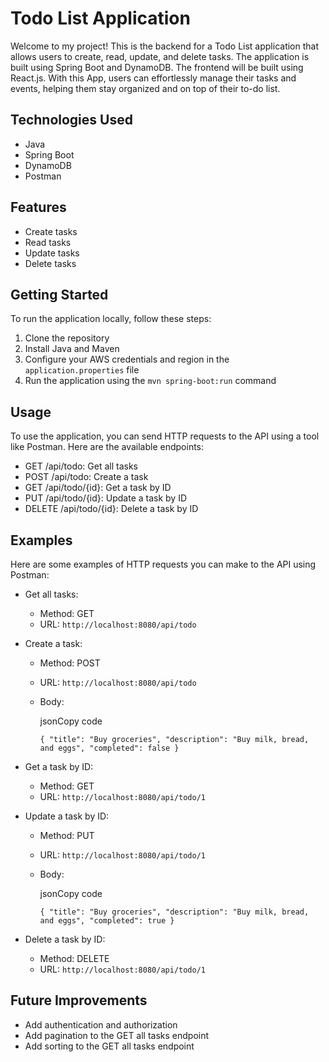 Todo List Application
=====================

Welcome to my project! This is the backend for a Todo List application that allows users to create, read, update, and delete tasks. The application is built using Spring Boot and DynamoDB. The frontend will be built using React.js. With this App, users can effortlessly manage their tasks and events, helping them stay organized and on top of their to-do list.

Technologies Used
-----------------

-   Java
-   Spring Boot
-   DynamoDB
-   Postman

Features
--------

-   Create tasks
-   Read tasks
-   Update tasks
-   Delete tasks

Getting Started
---------------

To run the application locally, follow these steps:

1.  Clone the repository
2.  Install Java and Maven
3.  Configure your AWS credentials and region in the `application.properties` file
4.  Run the application using the `mvn spring-boot:run` command

Usage
-----

To use the application, you can send HTTP requests to the API using a tool like Postman. Here are the available endpoints:

-   GET /api/todo: Get all tasks
-   POST /api/todo: Create a task
-   GET /api/todo/{id}: Get a task by ID
-   PUT /api/todo/{id}: Update a task by ID
-   DELETE /api/todo/{id}: Delete a task by ID

Examples
--------

Here are some examples of HTTP requests you can make to the API using Postman:

-   Get all tasks:
    -   Method: GET
    -   URL: `http://localhost:8080/api/todo`
-   Create a task:
    -   Method: POST
    -   URL: `http://localhost:8080/api/todo`
    -   Body:

        jsonCopy code

        `{
            "title": "Buy groceries",
            "description": "Buy milk, bread, and eggs",
            "completed": false
         }`

-   Get a task by ID:
    -   Method: GET
    -   URL: `http://localhost:8080/api/todo/1`
-   Update a task by ID:
    -   Method: PUT
    -   URL: `http://localhost:8080/api/todo/1`
    -   Body:

        jsonCopy code

        `{
    "title": "Buy groceries",
    "description": "Buy milk, bread, and eggs",
    "completed": true
}`

-   Delete a task by ID:
    -   Method: DELETE
    -   URL: `http://localhost:8080/api/todo/1`

Future Improvements
-------------------

-   Add authentication and authorization
-   Add pagination to the GET all tasks endpoint
-   Add sorting to the GET all tasks endpoint
